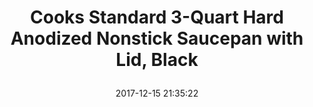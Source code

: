 ---
title: > #shorten me
  Cooks Standard 3-Quart Hard Anodized Nonstick Saucepan with Lid, Black
name: >
  Cooks Standard 3-Quart Hard Anodized Nonstick Saucepan with Lid, Black
date: "2017-12-15 21:35:22"
buy_now: "https://www.amazon.com/Cooks-Standard-Anodized-Nonstick-Saucepan/dp/B00HEH7MWQ?psc=1&SubscriptionId=AKIAIA5RBQIWQVTCUEUQ&tag=coldcutdeals-20&linkCode=xm2&camp=2025&creative=165953&creativeASIN=B00HEH7MWQ"
description_markdown: >-

  - Hard anodized surface with an aluminum core for heat distribution and no hot spots

  - Nonstick for exceptional performance and makes food release and cleaning easy

  - Tempered glass lid protected by a stainless steel rim; Riveted handle stays cool

  - Not Induction compatible; Works on gas, electric, glass, ceramic, halogen, etc.

  - Oven safe to 450F, except lid. Hand wash recommended, not dishwasher safe


tweet_id_str: "941783767181594629"
price: "$49.99"
list_price: "$49.99"
deal_price: "$26.98"
you_save: "$23.01 (46%)"
asin: "B00HEH7MWQ"
image: "https://images-na.ssl-images-amazon.com/images/I/41U7PyxUyDL.jpg"
---